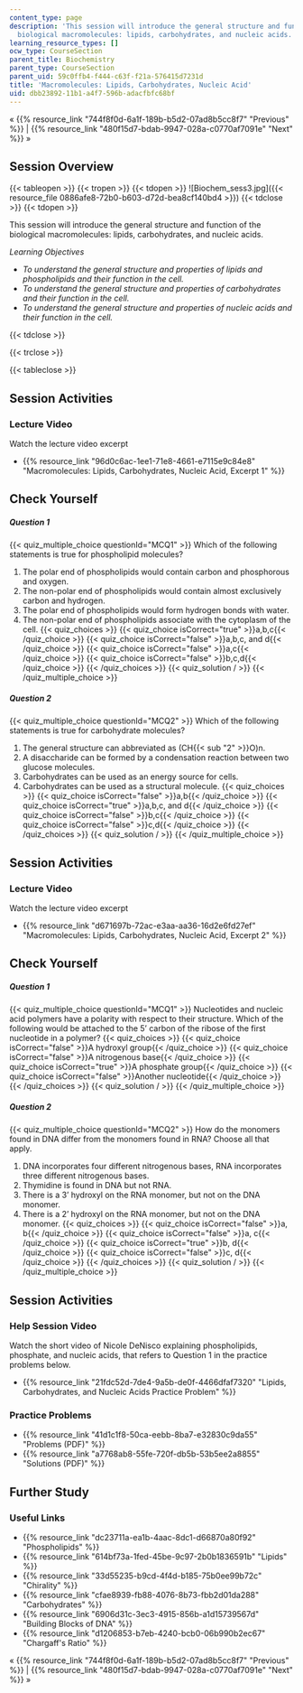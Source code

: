 ```yaml
---
content_type: page
description: 'This session will introduce the general structure and function of the
  biological macromolecules: lipids, carbohydrates, and nucleic acids.'
learning_resource_types: []
ocw_type: CourseSection
parent_title: Biochemistry
parent_type: CourseSection
parent_uid: 59c0ffb4-f444-c63f-f21a-576415d7231d
title: 'Macromolecules: Lipids, Carbohydrates, Nucleic Acid'
uid: dbb23892-11b1-a4f7-596b-adacfbfc68bf
---
```


« {{% resource_link "744f8f0d-6a1f-189b-b5d2-07ad8b5cc8f7" "Previous" %}} | {{% resource_link "480f15d7-bdab-9947-028a-c0770af7091e" "Next" %}} »

Session Overview
----------------

{{< tableopen >}}
{{< tropen >}}
{{< tdopen >}}
![Biochem_sess3.jpg]({{< resource_file 0886afe8-72b0-b603-d72d-bea8cf140bd4 >}})
{{< tdclose >}}
{{< tdopen >}}


This session will introduce the general structure and function of the biological macromolecules: lipids, carbohydrates, and nucleic acids.

_Learning Objectives_

*   _To understand the general structure and properties of lipids and phospholipids and their function in the cell._
*   _To understand the general structure and properties of carbohydrates and their function in the cell._
*   _To understand the general structure and properties of nucleic acids and their function in the cell._


{{< tdclose >}}

{{< trclose >}}

{{< tableclose >}}

Session Activities
------------------

### Lecture Video

Watch the lecture video excerpt

*   {{% resource_link "96d0c6ac-1ee1-71e8-4661-e7115e9c84e8" "Macromolecules: Lipids, Carbohydrates, Nucleic Acid, Excerpt 1" %}}

Check Yourself
--------------

##### Question 1
 {{< quiz_multiple_choice questionId="MCQ1" >}} Which of the following statements is true for phospholipid molecules?

1.  The polar end of phospholipids would contain carbon and phosphorous and oxygen.
2.  The non-polar end of phospholipids would contain almost exclusively carbon and hydrogen.
3.  The polar end of phospholipids would form hydrogen bonds with water.
4.  The non-polar end of phospholipids associate with the cytoplasm of the cell. {{< quiz_choices >}} {{< quiz_choice isCorrect="true" >}}a,b,c{{< /quiz_choice >}} {{< quiz_choice isCorrect="false" >}}a,b,c, and d{{< /quiz_choice >}} {{< quiz_choice isCorrect="false" >}}a,c{{< /quiz_choice >}} {{< quiz_choice isCorrect="false" >}}b,c,d{{< /quiz_choice >}} {{< /quiz_choices >}} {{< quiz_solution / >}} {{< /quiz_multiple_choice >}}
##### Question 2
 {{< quiz_multiple_choice questionId="MCQ2" >}} Which of the following statements is true for carbohydrate molecules?

1.  The general structure can abbreviated as (CH{{< sub "2" >}}O)n.
2.  A disaccharide can be formed by a condensation reaction between two glucose molecules.
3.  Carbohydrates can be used as an energy source for cells.
4.  Carbohydrates can be used as a structural molecule. {{< quiz_choices >}} {{< quiz_choice isCorrect="false" >}}a,b{{< /quiz_choice >}} {{< quiz_choice isCorrect="true" >}}a,b,c, and d{{< /quiz_choice >}} {{< quiz_choice isCorrect="false" >}}b,c{{< /quiz_choice >}} {{< quiz_choice isCorrect="false" >}}c,d{{< /quiz_choice >}} {{< /quiz_choices >}} {{< quiz_solution / >}} {{< /quiz_multiple_choice >}}

Session Activities
------------------

### Lecture Video

Watch the lecture video excerpt

*   {{% resource_link "d671697b-72ac-e3aa-aa36-16d2e6fd27ef" "Macromolecules: Lipids, Carbohydrates, Nucleic Acid, Excerpt 2" %}}

Check Yourself
--------------

##### Question 1
 {{< quiz_multiple_choice questionId="MCQ1" >}} Nucleotides and nucleic acid polymers have a polarity with respect to their structure. Which of the following would be attached to the 5’ carbon of the ribose of the first nucleotide in a polymer? {{< quiz_choices >}} {{< quiz_choice isCorrect="false" >}}A hydroxyl group{{< /quiz_choice >}} {{< quiz_choice isCorrect="false" >}}A nitrogenous base{{< /quiz_choice >}} {{< quiz_choice isCorrect="true" >}}A phosphate group{{< /quiz_choice >}} {{< quiz_choice isCorrect="false" >}}Another nucleotide{{< /quiz_choice >}} {{< /quiz_choices >}} {{< quiz_solution / >}} {{< /quiz_multiple_choice >}}
##### Question 2
 {{< quiz_multiple_choice questionId="MCQ2" >}} How do the monomers found in DNA differ from the monomers found in RNA? Choose all that apply.

1.  DNA incorporates four different nitrogenous bases, RNA incorporates three different nitrogenous bases.
2.  Thymidine is found in DNA but not RNA.
3.  There is a 3’ hydroxyl on the RNA monomer, but not on the DNA monomer.
4.  There is a 2’ hydroxyl on the RNA monomer, but not on the DNA monomer. {{< quiz_choices >}} {{< quiz_choice isCorrect="false" >}}a, b{{< /quiz_choice >}} {{< quiz_choice isCorrect="false" >}}a, c{{< /quiz_choice >}} {{< quiz_choice isCorrect="true" >}}b, d{{< /quiz_choice >}} {{< quiz_choice isCorrect="false" >}}c, d{{< /quiz_choice >}} {{< /quiz_choices >}} {{< quiz_solution / >}} {{< /quiz_multiple_choice >}}

Session Activities
------------------

### Help Session Video

Watch the short video of Nicole DeNisco explaining phospholipids, phosphate, and nucleic acids, that refers to Question 1 in the practice problems below.

*   {{% resource_link "21fdc52d-7de4-9a5b-de0f-4466dfaf7320" "Lipids, Carbohydrates, and Nucleic Acids Practice Problem" %}}

### Practice Problems

*   {{% resource_link "41d1c1f8-50ca-eebb-8ba7-e32830c9da55" "Problems (PDF)" %}}
*   {{% resource_link "a7768ab8-55fe-720f-db5b-53b5ee2a8855" "Solutions (PDF)" %}}

Further Study
-------------

### Useful Links

*   {{% resource_link "dc23711a-ea1b-4aac-8dc1-d66870a80f92" "Phospholipids" %}}
*   {{% resource_link "614bf73a-1fed-45be-9c97-2b0b1836591b" "Lipids" %}}
*   {{% resource_link "33d55235-b9cd-4f4d-b185-75b0ee99b72c" "Chirality" %}}
*   {{% resource_link "cfae8939-fb88-4076-8b73-fbb2d01da288" "Carbohydrates" %}}
*   {{% resource_link "6906d31c-3ec3-4915-856b-a1d15739567d" "Building Blocks of DNA" %}}
*   {{% resource_link "d1206853-b7eb-4240-bcb0-06b990b2ec67" "Chargaff's Ratio" %}}

« {{% resource_link "744f8f0d-6a1f-189b-b5d2-07ad8b5cc8f7" "Previous" %}} | {{% resource_link "480f15d7-bdab-9947-028a-c0770af7091e" "Next" %}} »